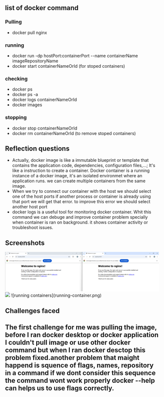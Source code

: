 <h2>list of docker command</h2>
<h3>Pulling</h3>
<ul>
<li>docker pull nginx</li>
</ul>
<h3>running</h3>
<ul>
<li>docker run -dp hostPort:containerPort --name containerName imageRepositoryName</li>
<li>docker start containerNameOrId (for stoped containers)</li>
</ul>
<h3>checking</h3>
<ul>
<li>docker ps </li>
<li>docker ps -a</li>
<li>docker logs containerNameOrId</li>
<li>docker images</li>
</ul>
<h3>stopping</h3>
<ul>
<li>docker stop containerNameOrId</li>
<li>docker rm containerNameOrId (to remove stoped containers)</li>
</ul>
<h2>Reflection questions</h2>
<ul>
<li>Actually, docker image is like a immutable blueprint or template that contains the application code, dependencies, configuration files,...; It's like a instruction to create a container. Docker container is a running instance of a docker image, it's an isolated environmet where an application runs. we can create multiple containers from the same image. </li>
<li>When we try to connect our container with the host we should select one of the host ports if another process or container is already using that port we will get that error. to improve this error we should select another host port</li>
<li>docker logs is a useful tool for monitoring docker container. Whit this command we can debuge and improve container problem specially when container is ran on background. it shows container activity or troubleshoot issues.</li>
</ul>
<h2>Screenshots</h2>
<img src="./browser.png" />
<img src="./running-container.png" />
![running containers](running-container.png)

<h2>Challenges faced<h2>
<caption>The first challenge for me was pulling the image, before I ran docker desktop or docker application I couldn't pull image or use other docker command but when I ran docker desctop this problem fixed.another problem that maight happend is squence of flags, names, repository in a command if we dont consider this sequence the command wont work properly docker --help can helps us to use flags correctly.</caption>